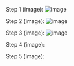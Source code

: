 Step 1 (image):
![image](https://user-images.githubusercontent.com/66571652/153644161-8d00343e-33ea-4a12-8746-12b3f50c4284.png)

Step 2 (image):
![image](https://user-images.githubusercontent.com/66571652/153645964-c3866613-d2fa-49e4-94ea-64aaa9d4cd1f.png)

Step 3 (image):
![image](https://user-images.githubusercontent.com/66571652/153645746-3cadc5ed-fe89-4334-840a-3e0a65bf711a.png)

Step 4 (image):


Step 5 (image):
